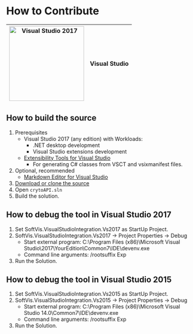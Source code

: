 
# How to Contribute


|<img alt="Visual Studio 2017" src="https://www.microsoft.com/net/images/vslogo.png" width="200">|Visual Studio|
|---|---|

## How to build the source
1. Prerequisites
   * Visual Studio 2017 (any edition) with Workloads:
     * .NET desktop development
     * Visual Studio extensions development
   * [Extensibility Tools for Visual Studio](https://marketplace.visualstudio.com/items?itemName=MadsKristensen.ExtensibilityTools)
     *  For generating C# classes from VSCT and vsixmanifest files.
1. Optional, recommended
   * [Markdown Editor for Visual Studio](https://marketplace.visualstudio.com/items?itemName=MadsKristensen.MarkdownEditor)
1. [Download or clone the source](https://github.com/OFarukCaki/All-in-One-Crypto-Market-API)
1. Open `crytoAPI.sln`
1. Build the solution.

## How to debug the tool in Visual Studio 2017
1. Set SoftVis.VisualStudioIntegration.Vs2017 as StartUp Project.
1. SoftVis.VisualStudioIntegration.Vs2017 -> Project Properties -> Debug
   * Start external program: C:\Program Files (x86)\Microsoft Visual Studio\2017\YourEdition\Common7\IDE\devenv.exe
   * Command line arguments: /rootsuffix Exp
1. Run the Solution.

## How to debug the tool in Visual Studio 2015
1. Set SoftVis.VisualStudioIntegration.Vs2015 as StartUp Project.
1. SoftVis.VisualStudioIntegration.Vs2015 -> Project Properties -> Debug
   * Start external program: C:\Program Files (x86)\Microsoft Visual Studio 14.0\Common7\IDE\devenv.exe
   * Command line arguments: /rootsuffix Exp
1. Run the Solution.
